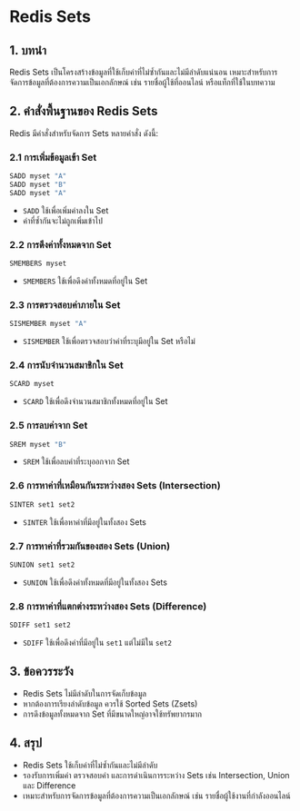 # Redis Sets

## 1. บทนำ
Redis Sets เป็นโครงสร้างข้อมูลที่ใช้เก็บค่าที่ไม่ซ้ำกันและไม่มีลำดับแน่นอน เหมาะสำหรับการจัดการข้อมูลที่ต้องการความเป็นเอกลักษณ์ เช่น รายชื่อผู้ใช้ที่ออนไลน์ หรือแท็กที่ใช้ในบทความ

## 2. คำสั่งพื้นฐานของ Redis Sets
Redis มีคำสั่งสำหรับจัดการ Sets หลายคำสั่ง ดังนี้:

### 2.1 การเพิ่มข้อมูลเข้า Set
```bash
SADD myset "A"
SADD myset "B"
SADD myset "A"
```
- `SADD` ใช้เพื่อเพิ่มค่าลงใน Set
- ค่าที่ซ้ำกันจะไม่ถูกเพิ่มเข้าไป

### 2.2 การดึงค่าทั้งหมดจาก Set
```bash
SMEMBERS myset
```
- `SMEMBERS` ใช้เพื่อดึงค่าทั้งหมดที่อยู่ใน Set

### 2.3 การตรวจสอบค่าภายใน Set
```bash
SISMEMBER myset "A"
```
- `SISMEMBER` ใช้เพื่อตรวจสอบว่าค่าที่ระบุมีอยู่ใน Set หรือไม่

### 2.4 การนับจำนวนสมาชิกใน Set
```bash
SCARD myset
```
- `SCARD` ใช้เพื่อดึงจำนวนสมาชิกทั้งหมดที่อยู่ใน Set

### 2.5 การลบค่าจาก Set
```bash
SREM myset "B"
```
- `SREM` ใช้เพื่อลบค่าที่ระบุออกจาก Set

### 2.6 การหาค่าที่เหมือนกันระหว่างสอง Sets (Intersection)
```bash
SINTER set1 set2
```
- `SINTER` ใช้เพื่อหาค่าที่มีอยู่ในทั้งสอง Sets

### 2.7 การหาค่าที่รวมกันของสอง Sets (Union)
```bash
SUNION set1 set2
```
- `SUNION` ใช้เพื่อดึงค่าทั้งหมดที่มีอยู่ในทั้งสอง Sets

### 2.8 การหาค่าที่แตกต่างระหว่างสอง Sets (Difference)
```bash
SDIFF set1 set2
```
- `SDIFF` ใช้เพื่อดึงค่าที่มีอยู่ใน `set1` แต่ไม่มีใน `set2`

## 3. ข้อควรระวัง
- Redis Sets ไม่มีลำดับในการจัดเก็บข้อมูล
- หากต้องการเรียงลำดับข้อมูล ควรใช้ Sorted Sets (Zsets)
- การดึงข้อมูลทั้งหมดจาก Set ที่มีขนาดใหญ่อาจใช้ทรัพยากรมาก

## 4. สรุป
- Redis Sets ใช้เก็บค่าที่ไม่ซ้ำกันและไม่มีลำดับ
- รองรับการเพิ่มค่า ตรวจสอบค่า และการดำเนินการระหว่าง Sets เช่น Intersection, Union และ Difference
- เหมาะสำหรับการจัดการข้อมูลที่ต้องการความเป็นเอกลักษณ์ เช่น รายชื่อผู้ใช้งานที่กำลังออนไลน์

